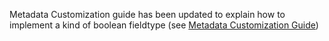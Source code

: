 Metadata Customization guide has been updated to explain how to implement a kind of boolean fieldtype (see [Metadata Customization Guide](https://guides.dataverse.org/en/latest/admin/metadatacustomization.html#controlledvocabulary-enumerated-properties))